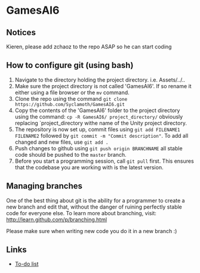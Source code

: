 GamesAI6
========

Notices
-------
Kieren, please add zchaoz to the repo ASAP so he can start coding

How to configure git (using bash)
---------------------------------

1. Navigate to the directory holding the project directory. i.e. Assets/../..
2. Make sure the project directory is not called 'GamesAI6'. If so rename it either using a file browser or the `mv` command.
3. Clone the repo using the command `git clone https://github.com/Syclamoth/GamesAI6.git`
4. Copy the contents of the 'GamesAI6' folder to the project directory using the command: `cp -R GamesAI6/ project_directory/` obviously replacing `project_directory withe name of the Unity project directory.
5. The repository is now set up, commit files using `git add FILENAME1 FILENAME2` followed by `git commit -m "Commit description"`. To add all changed and new files, use `git add .`
6. Push changes to github using `git push origin BRANCHNAME` all stable code should be pushed to the `master` branch.
7. Before you start a programming session, call `git pull` first. This ensures that the codebase you are working with is the latest version.

Managing branches
-----------------

One of the best thing about git is the ability for a programmer to create a new branch and edit that, without the danger of ruining perfectly stable code for everyone else. To learn more about branching, visit: http://learn.github.com/p/branching.html

Please make sure when writing new code you do it in a new branch :)

Links
-----

* [To-do list](https://github.com/Syclamoth/GamesAI6/blob/master/TODO.md)
